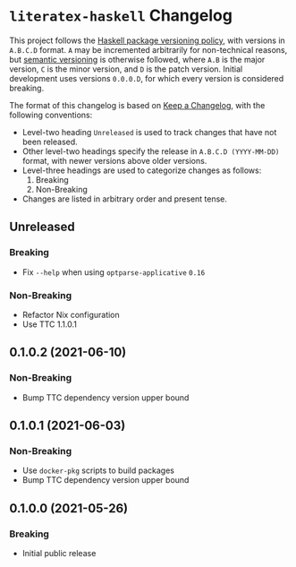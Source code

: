 # `literatex-haskell` Changelog

This project follows the [Haskell package versioning policy][PVP], with
versions in `A.B.C.D` format.  `A` may be incremented arbitrarily for
non-technical reasons, but [semantic versioning][SemVer] is otherwise
followed, where `A.B` is the major version, `C` is the minor version, and `D`
is the patch version.  Initial development uses versions `0.0.0.D`, for which
every version is considered breaking.

[PVP]: <https://pvp.haskell.org/>
[SemVer]: <https://semver.org/>

The format of this changelog is based on [Keep a Changelog][KaC], with the
following conventions:

* Level-two heading `Unreleased` is used to track changes that have not been
  released.
* Other level-two headings specify the release in `A.B.C.D (YYYY-MM-DD)`
  format, with newer versions above older versions.
* Level-three headings are used to categorize changes as follows:
    1. Breaking
    2. Non-Breaking
* Changes are listed in arbitrary order and present tense.

[KaC]: <https://keepachangelog.com/en/1.0.0/>

## Unreleased

### Breaking

* Fix `--help` when using `optparse-applicative` `0.16`

### Non-Breaking

* Refactor Nix configuration
* Use TTC 1.1.0.1

## 0.1.0.2 (2021-06-10)

### Non-Breaking

* Bump TTC dependency version upper bound

## 0.1.0.1 (2021-06-03)

### Non-Breaking

* Use `docker-pkg` scripts to build packages
* Bump TTC dependency version upper bound

## 0.1.0.0 (2021-05-26)

### Breaking

* Initial public release
